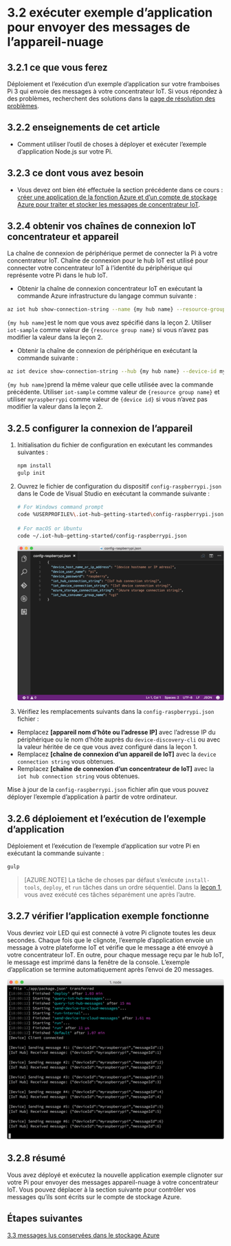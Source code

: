 <properties
 pageTitle="Exécuter l’exemple d’application pour envoyer des messages de l’appareil-nuage | Microsoft Azure"
 description="Déploiement et l’exécution d’un exemple d’application sur votre framboises Pi 3 qui envoie des messages à IoT concentrateur et clignote la LED."
 services="iot-hub"
 documentationCenter=""
 authors="shizn"
 manager="timlt"
 tags=""
 keywords=""/>

<tags
 ms.service="iot-hub"
 ms.devlang="multiple"
 ms.topic="article"
 ms.tgt_pltfrm="na"
 ms.workload="na"
 ms.date="10/21/2016"
 ms.author="xshi"/>

# <a name="32-run-sample-application-to-send-device-to-cloud-messages"></a>3.2 exécuter exemple d’application pour envoyer des messages de l’appareil-nuage

## <a name="321-what-you-will-do"></a>3.2.1 ce que vous ferez

Déploiement et l’exécution d’un exemple d’application sur votre framboises Pi 3 qui envoie des messages à votre concentrateur IoT. Si vous répondez à des problèmes, recherchent des solutions dans la [page de résolution des problèmes](iot-hub-raspberry-pi-kit-node-troubleshooting.md).

## <a name="322-what-you-will-learn"></a>3.2.2 enseignements de cet article

- Comment utiliser l’outil de choses à déployer et exécuter l’exemple d’application Node.js sur votre Pi.

## <a name="323-what-you-need"></a>3.2.3 ce dont vous avez besoin

- Vous devez ont bien été effectuée la section précédente dans ce cours : [créer une application de la fonction Azure et d’un compte de stockage Azure pour traiter et stocker les messages de concentrateur IoT](iot-hub-raspberry-pi-kit-node-lesson3-deploy-resource-manager-template.md).

## <a name="324-get-your-iot-hub-and-device-connection-strings"></a>3.2.4 obtenir vos chaînes de connexion IoT concentrateur et appareil

La chaîne de connexion de périphérique permet de connecter la Pi à votre concentrateur IoT. Chaîne de connexion pour le hub IoT est utilisé pour connecter votre concentrateur IoT à l’identité du périphérique qui représente votre Pi dans le hub IoT.

- Obtenir la chaîne de connexion concentrateur IoT en exécutant la commande Azure infrastructure du langage commun suivante :

```bash
az iot hub show-connection-string --name {my hub name} --resource-group iot-sample
```

`{my hub name}`est le nom que vous avez spécifié dans la leçon 2. Utiliser `iot-sample` comme valeur de `{resource group name}` si vous n’avez pas modifier la valeur dans la leçon 2.

- Obtenir la chaîne de connexion de périphérique en exécutant la commande suivante :

```bash
az iot device show-connection-string --hub {my hub name} --device-id myraspberrypi --resource-group iot-sample
```

`{my hub name}`prend la même valeur que celle utilisée avec la commande précédente. Utiliser `iot-sample` comme valeur de `{resource group name}` et utiliser `myraspberrypi` comme valeur de `{device id}` si vous n’avez pas modifier la valeur dans la leçon 2.

## <a name="325-configure-the-device-connection"></a>3.2.5 configurer la connexion de l’appareil

1. Initialisation du fichier de configuration en exécutant les commandes suivantes :

    ```bash
    npm install
    gulp init
    ```

2. Ouvrez le fichier de configuration du dispositif `config-raspberrypi.json` dans le Code de Visual Studio en exécutant la commande suivante :

    ```bash
    # For Windows command prompt
    code %USERPROFILE%\.iot-hub-getting-started\config-raspberrypi.json
  
    # For macOS or Ubuntu
    code ~/.iot-hub-getting-started/config-raspberrypi.json
    ```

    ![config.JSON](media/iot-hub-raspberry-pi-lessons/lesson3/config.png)

3. Vérifiez les remplacements suivants dans la `config-raspberrypi.json` fichier :

  - Remplacez **[appareil nom d’hôte ou l’adresse IP]** avec l’adresse IP du périphérique ou le nom d’hôte auprès du `device-discovery-cli` ou avec la valeur héritée de ce que vous avez configuré dans la leçon 1.
  - Remplacez **[chaîne de connexion d’un appareil de IoT]** avec la `device connection string` vous obtenues.
  - Remplacez **[chaîne de connexion d’un concentrateur de IoT]** avec la `iot hub connection string` vous obtenues.

Mise à jour de la `config-raspberrypi.json` fichier afin que vous pouvez déployer l’exemple d’application à partir de votre ordinateur.

## <a name="326-deploy-and-run-the-sample-application"></a>3.2.6 déploiement et l’exécution de l’exemple d’application

Déploiement et l’exécution de l’exemple d’application sur votre Pi en exécutant la commande suivante :

```bash
gulp
```

> [AZURE.NOTE] La tâche de choses par défaut s’exécute `install-tools`, `deploy`, et `run` tâches dans un ordre séquentiel. Dans la [leçon 1](iot-hub-raspberry-pi-kit-node-lesson1-deploy-blink-app.md), vous avez exécuté ces tâches séparément une après l’autre.

## <a name="327-verify-the-sample-application-works"></a>3.2.7 vérifier l’application exemple fonctionne

Vous devriez voir LED qui est connecté à votre Pi clignote toutes les deux secondes. Chaque fois que le clignote, l’exemple d’application envoie un message à votre plateforme IoT et vérifie que le message a été envoyé à votre concentrateur IoT. En outre, pour chaque message reçu par le hub IoT, le message est imprimé dans la fenêtre de la console. L’exemple d’application se termine automatiquement après l’envoi de 20 messages.

![](media/iot-hub-raspberry-pi-lessons/lesson3/gulp_run.png)

## <a name="328-summary"></a>3.2.8 résumé

Vous avez déployé et exécutez la nouvelle application exemple clignoter sur votre Pi pour envoyer des messages appareil-nuage à votre concentrateur IoT. Vous pouvez déplacer à la section suivante pour contrôler vos messages qu’ils sont écrits sur le compte de stockage Azure.

## <a name="next-steps"></a>Étapes suivantes

[3.3 messages lus conservées dans le stockage Azure](iot-hub-raspberry-pi-kit-node-lesson3-read-table-storage.md)